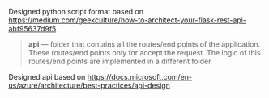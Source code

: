 Designed python script format based on https://medium.com/geekculture/how-to-architect-your-flask-rest-api-abf95637d9f5

> **api** — folder that contains all the routes/end points of the application. These routes/end points only for accept the request. The logic of this routes/end points are implemented in a different folder

Designed api based on https://docs.microsoft.com/en-us/azure/architecture/best-practices/api-design
